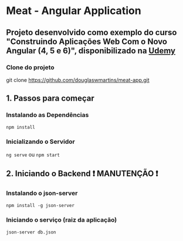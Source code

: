 # Meat - Angular Application

## Projeto desenvolvido como exemplo do curso "Construindo Aplicações Web Com o Novo Angular (4, 5 e 6)", disponibilizado na [Udemy](https://www.udemy.com/)

### Clone do projeto

git clone <https://github.com/douglaswmartins/meat-app.git>

## 1. Passos para começar

### Instalando as Dependências

`npm install`

### Inicializando o Servidor

`ng serve` ou `npm start`

## 2. Iniciando o Backend :exclamation: MANUTENÇÃO :exclamation:

### Instalando o json-server

`npm install -g json-server`

### Iniciando o serviço (raiz da aplicação)

`json-server db.json`
